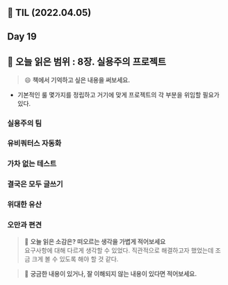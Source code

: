 ## 📝 TIL (2022.04.05)
## Day 19
📖 오늘 읽은 범위 : 8장. 실용주의 프로젝트
---
 > 😄 **책에서 기억하고 싶은 내용을 써보세요.**
- 기본적인 룰 몇가지를 정립하고 거기에 맞게 프로젝트의 각 부분을 위임할 필요가 있다.
### 실용주의 팀

### 유비쿼터스 자동화

### 가차 없는 테스트

### 결국은 모두 글쓰기

### 위대한 유산

### 오만과 편견


 > 🤔 **오늘 읽은 소감은? 떠오르는 생각을 가볍게 적어보세요**  
요구사항에 대해 다르게 생각할 수 있었다. 직관적으로 해결하고자 했었는데 조금 크게 볼 수 있도록 해야 할 것 같다.

 > 🔎 **궁금한 내용이 있거나, 잘 이해되지 않는 내용이 있다면 적어보세요.**
